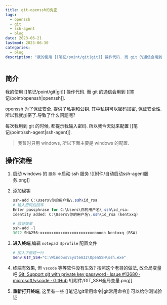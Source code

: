 ```yaml
---
title: git-openssh的免密
tags:
  - openssh
  - git
  - ssh-agent
  - blog
date: 2023-06-21
lastmod: 2023-06-30
categories:
  - blog
description: "我的使用 [[笔记/point/git|git]] 操作代码. 而 git 的通信会用到 [[笔记/point/openssh|openssh]].openssh 为了保证安全. 提供了私钥和公钥. 其中私钥可以密码加密, 保证安全性. 所以我就加密了.导致了什么问题呢?每次我用到 git 的时候, 都提示我输入密码. 所以我今天就来配置 [[笔记/point/ssh-agent|ssh-agent]]."
---
```


## 简介

我的使用 [[笔记/point/git|git]] 操作代码. 而 git 的通信会用到 [[笔记/point/openssh|openssh]].

openssh 为了保证安全. 提供了私钥和公钥. 其中私钥可以密码加密, 保证安全性. 所以我就加密了.导致了什么问题呢?

每次我用到 git 的时候, 都提示我输入密码. 所以我今天就来配置 [[笔记/point/ssh-agent|ssh-agent]].

> 我暂时只用 windows, 所以下面主要是 windows 的配置.

## 操作流程

1. 启动 windows 的 `服务` =>启动 ssh 服务 ![[附件/自动启动ssh-agent服务.png]]
2. 添加秘钥

   ```powershell
   ssh-add C:\Users\你的用户名\.ssh\id_rsa
   # 输入密码后回车
   Enter passphrase for C:\Users\你的用户名\.ssh\id_rsa:
   Identity added: C:\Users\你的用户名\.ssh\id_rsa (kentxxq)

   # 验证效果
   ssh-add -l
   3072 SHA256:xxxxxxxxxxxxxxxxxxxxxxxoooooo kentxxq (RSA)
   ```

3. **进入终端**,编辑 `notepad $profile` 配置文件

   ```powershell
   # 加入下面这一行
   $env:GIT_SSH="C:\Windows\System32\OpenSSH\ssh.exe"
   ```

4. 终端有效果, 但 `vscode` 等等软件没有生效? 按照这个老哥的做法, 改全局变量吧 [Git: Support git with private key password · Issue #13680 · microsoft/vscode · GitHub](https://github.com/microsoft/vscode/issues/13680#issuecomment-1202087713) ![[附件/GIT_SSH全局变量.png]]
5. **重新打开终端**, 这里有一些 [[笔记/git常用命令|git常用命令]] 可以给你测试验证
